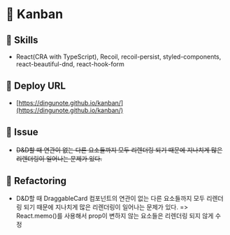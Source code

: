# 🧾 Kanban

## 📌 Skills

- React(CRA with TypeScript), Recoil, recoil-persist, styled-components, react-beautiful-dnd, react-hook-form

## 📌 Deploy URL

- [https://dingunote.github.io/kanban/](https://dingunote.github.io/kanban/)

## 📌 Issue

- ~~D&D할 때 연관이 없는 다른 요소들까지 모두 리렌더링 되기 때문에 지나치게 많은 리렌더링이 일어나는 문제가 있다.~~

## 📌 Refactoring

- D&D할 때 DraggableCard 컴포넌트의 연관이 없는 다른 요소들까지 모두 리렌더링 되기 때문에 지나치게 많은 리렌더링이 일어나는 문제가 있다. => React.memo()를 사용해서 prop이 변하지 않는 요소들은 리렌더링 되지 않게 수정

<!-- ## 📌 File Path

```bash
├── public                     Static Files
│
└── src
    ├── routes
    │   ├── Coins.tsx          Main Page
    │   ├── Coin.tsx           Detail Page
    │   ├── Chart.tsx          Detail/Chart Page
    │   └── Price.tsx          Detail/Price Page
    ├── api.tsx                API Source
    ├── App.tsx
    ├── index.tsx
    ├── GlobalStyle.tsx        Global Style Component
    ├── Router.tsx             Router Component
    └── theme.tsx             Theme Component
```

## 📌 Issue

- coin-paprika API가 유료화 되는 바람에 임시로 다른 API를 사용했지만 중간 중간 코인의 싱크가 맞지 않아 특정 코인의 차트와 가격 정보를 확인할 때 데이터가 없어서 에러 발생

## 📌 Features

- Dark Mode / Light Mode 기능 추가
  1. state를 사용하기 위해 기존에 `index.tsx`에서 Providing 하던 ThemeProvider와 theme를 App.tsx로 이동
  2. `theme.ts`에 Dark Theme, Light Theme 추가
  3. ApexCharts 라이브러리에도 Dark Mode, Light Mode 일 때 Chart 자체에 Dark, Light Mode 옵션을 사용하고 싶으나, Prop Drilling 발생
  4. `Recoil`을 사용해서 isDark Atom을 생성한 후 App 컴포넌트와 Chart 컴포넌트에서 상태 값을 가져와서 사용 -->
